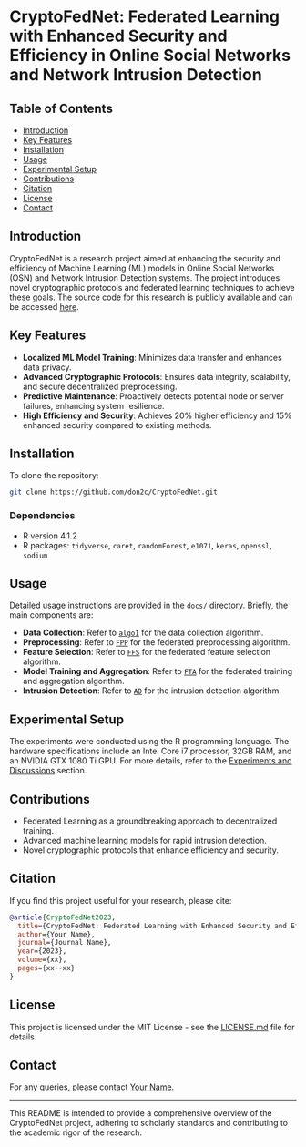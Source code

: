 # CryptoFedNet: Federated Learning with Enhanced Security and Efficiency in Online Social Networks and Network Intrusion Detection

## Table of Contents
- [Introduction](#introduction)
- [Key Features](#key-features)
- [Installation](#installation)
- [Usage](#usage)
- [Experimental Setup](#experimental-setup)
- [Contributions](#contributions)
- [Citation](#citation)
- [License](#license)
- [Contact](#contact)

## Introduction
CryptoFedNet is a research project aimed at enhancing the security and efficiency of Machine Learning (ML) models in Online Social Networks (OSN) and Network Intrusion Detection systems. The project introduces novel cryptographic protocols and federated learning techniques to achieve these goals. The source code for this research is publicly available and can be accessed [here](https://github.com/don2c/CryptoFedNet).

## Key Features
- **Localized ML Model Training**: Minimizes data transfer and enhances data privacy.
- **Advanced Cryptographic Protocols**: Ensures data integrity, scalability, and secure decentralized preprocessing.
- **Predictive Maintenance**: Proactively detects potential node or server failures, enhancing system resilience.
- **High Efficiency and Security**: Achieves 20% higher efficiency and 15% enhanced security compared to existing methods.

## Installation
To clone the repository:
```bash
git clone https://github.com/don2c/CryptoFedNet.git
```

### Dependencies
- R version 4.1.2
- R packages: `tidyverse`, `caret`, `randomForest`, `e1071`, `keras`, `openssl`, `sodium`

## Usage
Detailed usage instructions are provided in the `docs/` directory. Briefly, the main components are:

- **Data Collection**: Refer to [`algo1`](#algo1) for the data collection algorithm.
- **Preprocessing**: Refer to [`FPP`](#FPP) for the federated preprocessing algorithm.
- **Feature Selection**: Refer to [`FFS`](#FFS) for the federated feature selection algorithm.
- **Model Training and Aggregation**: Refer to [`FTA`](#FTA) for the federated training and aggregation algorithm.
- **Intrusion Detection**: Refer to [`AD`](#AD) for the intrusion detection algorithm.

## Experimental Setup
The experiments were conducted using the R programming language. The hardware specifications include an Intel Core i7 processor, 32GB RAM, and an NVIDIA GTX 1080 Ti GPU. For more details, refer to the [Experiments and Discussions](#Experiments-and-Discussions) section.

## Contributions
- Federated Learning as a groundbreaking approach to decentralized training.
- Advanced machine learning models for rapid intrusion detection.
- Novel cryptographic protocols that enhance efficiency and security.

## Citation
If you find this project useful for your research, please cite:

```bibtex
@article{CryptoFedNet2023,
  title={CryptoFedNet: Federated Learning with Enhanced Security and Efficiency in Online Social Networks and Network Intrusion Detection},
  author={Your Name},
  journal={Journal Name},
  year={2023},
  volume={xx},
  pages={xx--xx}
}
```

## License
This project is licensed under the MIT License - see the [LICENSE.md](LICENSE.md) file for details.

## Contact
For any queries, please contact [Your Name](mailto:your.email@example.com).

---

This README is intended to provide a comprehensive overview of the CryptoFedNet project, adhering to scholarly standards and contributing to the academic rigor of the research.
